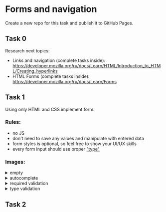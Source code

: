 # Forms and navigation

Create a new repo for this task and publish it to GitHub Pages.

## Task 0
Research next topics:
- Links and navigation (complete tasks inside): https://developer.mozilla.org/ru/docs/Learn/HTML/Introduction_to_HTML/Creating_hyperlinks
- HTML Forms (complete tasks inside): https://developer.mozilla.org/ru/docs/Learn/Forms

## Task 1
Using only HTML and CSS implement form.

### Rules:
- no JS
- don't need to save any values and manipulate with entered data
- form styles is optional, so feel free to show your UI/UX skills
- every form input should use proper ["type"](https://www.w3schools.com/html/html_form_input_types.asp)

### Images:

  <details>
    <summary>empty</summary>

    ![empty form](https://user-images.githubusercontent.com/28801003/167963161-ee2b9897-5251-4f73-baf8-2622447305bc.png)

  </details>

  <details>
    <summary>autocomplete</summary>

    ![autocomplete form](https://user-images.githubusercontent.com/28801003/167963343-702b6497-b2b5-4954-8658-23b1c1b8104f.png)

  </details>

  <details>
    <summary>required validation</summary>

    ![required field validation](https://user-images.githubusercontent.com/28801003/167963648-40064ca1-f30c-49f4-91f6-9c3720bf0be6.png)

  </details>

  <details>
    <summary>type validation</summary>

    ![url field validation](https://user-images.githubusercontent.com/28801003/167963527-e17b7845-f478-4279-8b7f-22cbbb23119c.png)

  </details>

## Task 2
